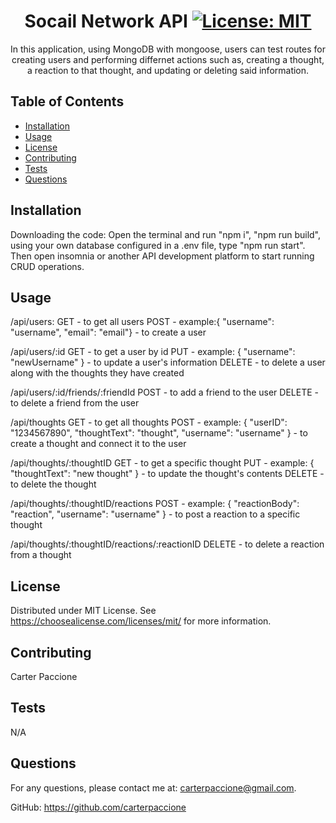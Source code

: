 # <center>Socail Network API [![License: MIT](https://img.shields.io/badge/License-MIT-yellow.svg)](https://opensource.org/licenses/MIT)</center>

<center>In this application, using MongoDB with mongoose, users can test routes for creating users and performing differnet actions such as, creating a thought, a reaction to that thought, and updating or deleting said information.</center>

## Table of Contents

- [Installation](#installation)
- [Usage](#usage)
- [License](#license)
- [Contributing](#contributing)
- [Tests](#tests)
- [Questions](#questions)

## Installation

Downloading the code:
Open the terminal and run "npm i", "npm run build", using your own database configured in a .env file, type "npm run start". Then open insomnia or another API development platform to start running CRUD operations.

## Usage

/api/users:
GET - to get all users
POST - example:{ "username": "username", "email": "email"} - to create a user

/api/users/:id
GET - to get a user by id
PUT - example: {  "username": "newUsername" } - to update a user's information
DELETE - to delete a user along with the thoughts they have created

/api/users/:id/friends/:friendId
POST - to add a friend to the user
DELETE - to delete a friend from the user

/api/thoughts
GET - to get all thoughts
POST - example: { "userID": "1234567890", "thoughtText": "thought", "username": "username" } - to create a thought and connect it to the user

/api/thoughts/:thoughtID
GET - to get a specific thought
PUT - example: { "thoughtText": "new thought" } - to update the thought's contents
DELETE - to delete the thought

/api/thoughts/:thoughtID/reactions
POST - example: { "reactionBody": "reaction", "username": "username" } - to post a reaction to a specific thought

/api/thoughts/:thoughtID/reactions/:reactionID
DELETE - to delete a reaction from a thought

## License
  
Distributed under MIT License. See https://choosealicense.com/licenses/mit/ for more information.

## Contributing

Carter Paccione

## Tests

N/A

## Questions

For any questions, please contact me at: 
carterpaccione@gmail.com.

GitHub: https://github.com/carterpaccione
